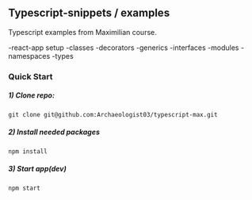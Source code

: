 ## Typescript-snippets / examples
Typescript examples from Maximilian course.

-react-app setup
-classes
-decorators
-generics
-interfaces
-modules
-namespaces
-types


### Quick Start

##### 1) Clone repo:
`git clone git@github.com:Archaeologist03/typescript-max.git`

##### 2) Install needed packages
`npm install`

##### 3) Start app(dev)
`npm start`
